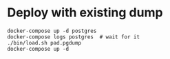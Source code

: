 # Deploy with existing dump

    docker-compose up -d postgres
    docker-compose logs postgres  # wait for it
    ./bin/load.sh pad.pgdump
    docker-compose up -d

